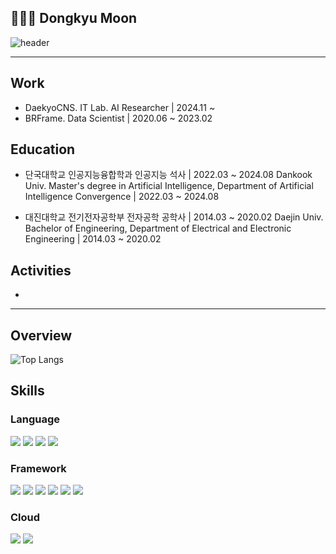 ## 🧑🏻‍💻 Dongkyu Moon

![header](https://capsule-render.vercel.app/api?type=venom&color=auto&height=300&section=header&text=Moon%20Dongkyu&animation=fadeIn&fontSize=90)

---
## Work
- DaekyoCNS. IT Lab. AI Researcher | 2024.11 ~
- BRFrame. Data Scientist | 2020.06 ~ 2023.02

## Education
- 단국대학교 인공지능융합학과 인공지능 석사 | 2022.03 ~ 2024.08
Dankook Univ. Master's degree in Artificial Intelligence, Department of Artificial Intelligence Convergence | 2022.03 ~ 2024.08

- 대진대학교 전기전자공학부 전자공학 공학사 | 2014.03 ~ 2020.02
Daejin Univ. Bachelor of Engineering, Department of Electrical and Electronic Engineering | 2014.03 ~ 2020.02

## Activities
- 

---

## Overview

![Top Langs](https://github-readme-stats.vercel.app/api/top-langs/?username=dk-moon&layout=compact&theme=blue-green)

## Skills
### Language
<img src="https://img.shields.io/badge/Python-3776AB?style=for-the-badge&logo=python&logoColor=white"/> </t>
<img src="https://img.shields.io/badge/C%23-239120?style=for-the-badge&logo=c-sharp&logoColor=white"/>
<img src="https://img.shields.io/badge/C%2B%2B-00599C?style=for-the-badge&logo=c%2B%2B&logoColor=white"/>
<img src="https://img.shields.io/badge/Java-ED8B00?style=for-the-badge&logo=openjdk&logoColor=white"/>

### Framework
<img src="https://img.shields.io/badge/pytorch-EE4C2C?style=for-the-badge&logo=pytorch&logoColor=black"/> </t>
<img src="https://img.shields.io/badge/tensorflow-FF6F00?style=for-the-badge&logo=tensorflow&logoColor=black"/>
<img src="https://img.shields.io/badge/pandas-150458?style=for-the-badge&logo=pandas&logoColor=white"/>
<img src="https://img.shields.io/badge/Django-092E20?style=for-the-badge&logo=django&logoColor=white"/>
<img src="https://img.shields.io/badge/Spring-6DB33F?style=for-the-badge&logo=spring&logoColor=white"/>
<img src="https://img.shields.io/badge/Flask-000000?style=for-the-badge&logo=flask&logoColor=white"/>

### Cloud
<img src="https://img.shields.io/badge/Microsoft_Azure-0089D6?style=for-the-badge&logo=microsoft-azure&logoColor=white"/> </t>
<img src="https://img.shields.io/badge/Amazon_AWS-232F3E?style=for-the-badge&logo=amazon-aws&logoColor=white"/>
